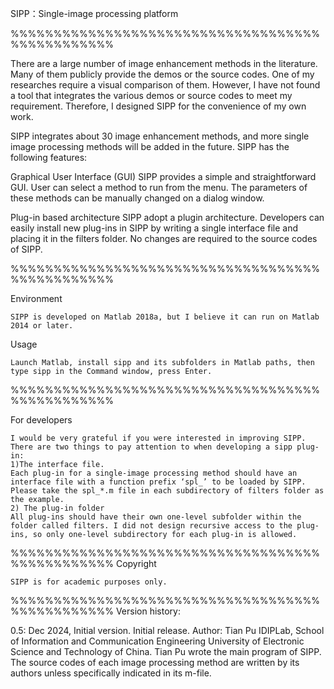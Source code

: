 SIPP：Single-image processing platform

%%%%%%%%%%%%%%%%%%%%%%%%%%%%%%%%%%%%%%%%%%%%%%%%

There are a large number of image enhancement methods in the literature. Many of them publicly provide the demos or the source codes. One of my researches require a visual comparison of them. However, I have not found a tool that integrates the various demos or source codes to meet my requirement. Therefore, I designed SIPP for the convenience of my own work. 

SIPP integrates about 30 image enhancement methods, and more single image processing methods will be added in the future. SIPP has the following features:

Graphical User Interface (GUI)
    SIPP provides a simple and straightforward GUI. User can select a method to run from the menu. The parameters of these methods can be manually changed on a dialog window.

Plug-in based architecture
    SIPP adopt a plugin architecture. Developers can easily install new plug-ins in SIPP by writing a single interface file and placing it in the filters folder. No changes are required to the source codes of SIPP.

%%%%%%%%%%%%%%%%%%%%%%%%%%%%%%%%%%%%%%%%%%%%%%%%

Environment

    SIPP is developed on Matlab 2018a, but I believe it can run on Matlab 2014 or later.

Usage

    Launch Matlab, install sipp and its subfolders in Matlab paths, then type sipp in the Command window, press Enter.

%%%%%%%%%%%%%%%%%%%%%%%%%%%%%%%%%%%%%%%%%%%%%%%%

For developers

    I would be very grateful if you were interested in improving SIPP.
    There are two things to pay attention to when developing a sipp plug-in:
    1)The interface file.
    Each plug-in for a single-image processing method should have an interface file with a function prefix ‘spl_’ to be loaded by SIPP. Please take the spl_*.m file in each subdirectory of filters folder as the example. 
    2) The plug-in folder
    All plug-ins should have their own one-level subfolder within the folder called filters. I did not design recursive access to the plug-ins, so only one-level subdirectory for each plug-in is allowed.

%%%%%%%%%%%%%%%%%%%%%%%%%%%%%%%%%%%%%%%%%%%%%%%% 
Copyright

    SIPP is for academic purposes only. 
    

%%%%%%%%%%%%%%%%%%%%%%%%%%%%%%%%%%%%%%%%%%%%%%%%
Version history:

0.5: Dec 2024, Initial version. Initial release.
     Author: Tian Pu
             IDIPLab, School of Information and Communication Engineering
             University of Electronic Science and Technology of China.
     Tian Pu wrote the main program of SIPP. The source codes of each image 
     processing method are written by its authors unless specifically indicated 
     in its m-file.
